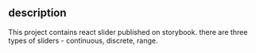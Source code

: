 ## description
This project contains react slider published on storybook. there are three types of sliders - continuous, discrete, range.